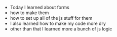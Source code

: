 * Today I learned about forms
* how to make them
* how to set up all of the js stuff for them
* I also learned how to make my code more dry
* other than that I learned more a bunch of js logic 